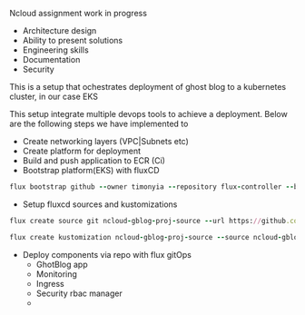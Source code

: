 Ncloud assignment work in progress 

- Architecture design
- Ability to present solutions
- Engineering skills
- Documentation
- Security


This is a setup that ochestrates deployment of ghost blog to a kubernetes cluster, in our case EKS 

This setup integrate multiple devops tools to achieve a deployment. Below are the following steps we have implemented to 

- Create networking layers (VPC|Subnets etc)
- Create platform for deployment 
- Build and push application to ECR (Ci)
- Bootstrap platform(EKS) with fluxCD
```ruby
flux bootstrap github --owner timonyia --repository flux-controller --branch master --path apps --personal true --components-extra=image-reflector-controller,image-automation-controller --token-auth
```
- Setup fluxcd sources and kustomizations 
```ruby
flux create source git ncloud-gblog-proj-source --url https://github.com/timonyia/ncloud-gblog-proj.git --branch master --interval 30s --export | tee apps/ncloud-gblog-proj-source.yaml 
```
```ruby
flux create kustomization ncloud-gblog-proj-source --source ncloud-gblog-proj-source-source --path "./deployment/flux-kustomizer" --prune true --validation client --interval 10m --export | tee -a apps/ncloud-gblog-proj-source.yaml
```

- Deploy components via repo with flux gitOps 
    - GhotBlog app 
    - Monitoring
    - Ingress 
    - Security rbac manager 
    - 


